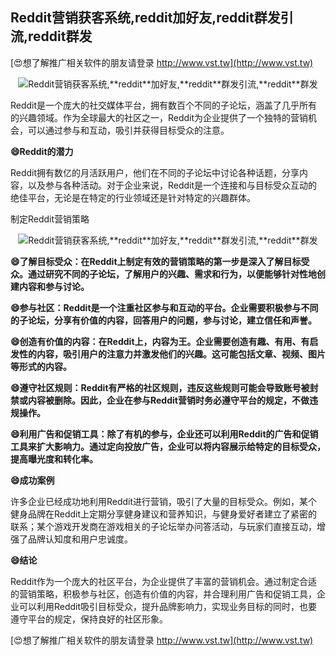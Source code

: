 ## **Reddit营销获客系统,**reddit**加好友,**reddit**群发引流,**reddit**群发**

[😍想了解推广相关软件的朋友请登录 http://www.vst.tw](http://www.vst.tw)

 <center><img src="https://vst.tw/MP4/tuiguang/png/8.png" alt="Reddit营销获客系统,**reddit**加好友,**reddit**群发引流,**reddit**群发"></center>

Reddit是一个庞大的社交媒体平台，拥有数百个不同的子论坛，涵盖了几乎所有的兴趣领域。作为全球最大的社区之一，Reddit为企业提供了一个独特的营销机会，可以通过参与和互动，吸引并获得目标受众的注意。

**😄Reddit的潜力**

Reddit拥有数亿的月活跃用户，他们在不同的子论坛中讨论各种话题，分享内容，以及参与各种活动。对于企业来说，Reddit是一个连接和与目标受众互动的绝佳平台，无论是在特定的行业领域还是针对特定的兴趣群体。

制定Reddit营销策略

 <center><img src="https://vst.tw/MP4/tuiguang/png/0.png" alt="Reddit营销获客系统,**reddit**加好友,**reddit**群发引流,**reddit**群发"></center>

**😄了解目标受众：在Reddit上制定有效的营销策略的第一步是深入了解目标受众。通过研究不同的子论坛，了解用户的兴趣、需求和行为，以便能够针对性地创建内容和参与讨论。**

**😄参与社区：Reddit是一个注重社区参与和互动的平台。企业需要积极参与不同的子论坛，分享有价值的内容，回答用户的问题，参与讨论，建立信任和声誉。**

**😄创造有价值的内容：在Reddit上，内容为王。企业需要创造有趣、有用、有启发性的内容，吸引用户的注意力并激发他们的兴趣。这可能包括文章、视频、图片等形式的内容。**

**😄遵守社区规则：Reddit有严格的社区规则，违反这些规则可能会导致账号被封禁或内容被删除。因此，企业在参与Reddit营销时务必遵守平台的规定，不做违规操作。**

**😄利用广告和促销工具：除了有机的参与，企业还可以利用Reddit的广告和促销工具来扩大影响力。通过定向投放广告，企业可以将内容展示给特定的目标受众，提高曝光度和转化率。**

**😄成功案例**

许多企业已经成功地利用Reddit进行营销，吸引了大量的目标受众。例如，某个健身品牌在Reddit上定期分享健身建议和营养知识，与健身爱好者建立了紧密的联系；某个游戏开发商在游戏相关的子论坛举办问答活动，与玩家们直接互动，增强了品牌认知度和用户忠诚度。

**😄结论**

Reddit作为一个庞大的社区平台，为企业提供了丰富的营销机会。通过制定合适的营销策略，积极参与社区，创造有价值的内容，并合理利用广告和促销工具，企业可以利用Reddit吸引目标受众，提升品牌影响力，实现业务目标的同时，也要遵守平台的规定，保持良好的社区形象。

[😍想了解推广相关软件的朋友请登录 http://www.vst.tw](http://www.vst.tw)



